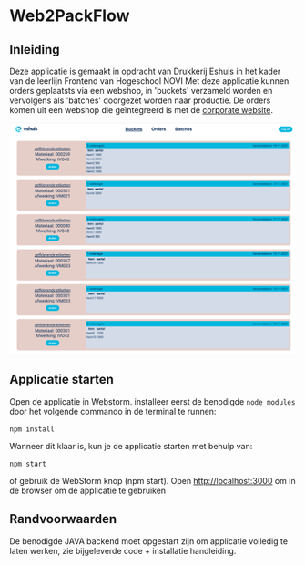 # Web2PackFlow

## Inleiding

Deze applicatie is gemaakt in opdracht van Drukkerij Eshuis in het kader van de leerlijn Frontend van Hogeschool NOVI
Met deze applicatie kunnen orders geplaatsts via een webshop, in 'buckets' verzameld worden
en vervolgens als 'batches' doorgezet worden naar productie.
De orders komen uit een webshop die geïntegreerd is met de [corporate website](https://www.eshuis.nl/etiketten-op-rol.html).

![screenshot](src/assets/screenshot-applicatie.png)

## Applicatie starten

Open de applicatie in Webstorm.
installeer eerst de benodigde `node_modules` door het volgende commando in de terminal te runnen:

```
npm install
```

Wanneer dit klaar is, kun je de applicatie starten met behulp van:

```
npm start
```

of gebruik de WebStorm knop (npm start). 
Open [http://localhost:3000](http://localhost:3000/) om in de browser om de applicatie te gebruiken

## Randvoorwaarden

De benodigde JAVA backend moet opgestart zijn om applicatie volledig te laten werken,
 zie bijgeleverde code + installatie handleiding.

